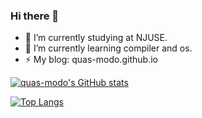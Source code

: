### Hi there 👋

- 🔭 I’m currently studying at NJUSE.
- 🌱 I’m currently learning compiler and os.
- ⚡ My blog: quas-modo.github.io

[![quas-modo's GitHub stats](https://github-readme-stats.vercel.app/api?username=quas-modo)](https://github.com/anuraghazra/github-readme-stats)

[![Top Langs](https://github-readme-stats.vercel.app/api/top-langs/?username=quas-modo&layout=donut-vertical)](https://github.com/anuraghazra/github-readme-stats)
<!--
**quas-modo/quas-modo** is a ✨ _special_ ✨ repository because its `README.md` (this file) appears on your GitHub profile.

Here are some ideas to get you started:

- 🔭 I’m currently working on ...
- 🌱 I’m currently learning ...
- 👯 I’m looking to collaborate on ...
- 🤔 I’m looking for help with ...
- 💬 Ask me about ...
- 📫 How to reach me: ...
- 😄 Pronouns: ...
- ⚡ Fun fact: ...
-->
